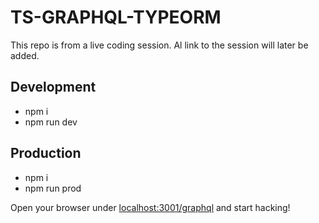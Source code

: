 # TS-GRAPHQL-TYPEORM

This repo is from a live coding session.
Al link to the session will later be added.

## Development

- npm i
- npm run dev

## Production

- npm i
- npm run prod

Open your browser under [localhost:3001/graphql](http://localhost:3001/graphql) and start hacking!
